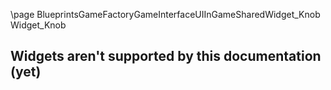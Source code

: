 \page BlueprintsGameFactoryGameInterfaceUIInGameSharedWidget_Knob Widget_Knob
## Widgets aren't supported by this documentation (yet)
